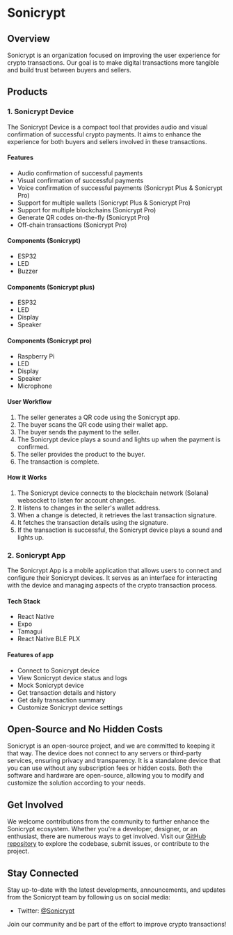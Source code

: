 # Sonicrypt

## Overview

Sonicrypt is an organization focused on improving the user experience for crypto transactions. Our goal is to make digital transactions more tangible and build trust between buyers and sellers.

## Products

### 1. Sonicrypt Device

The Sonicrypt Device is a compact tool that provides audio and visual confirmation of successful crypto payments. It aims to enhance the experience for both buyers and sellers involved in these transactions.

#### Features

- Audio confirmation of successful payments
- Visual confirmation of successful payments
- Voice confirmation of successful payments (Sonicrypt Plus & Sonicrypt Pro)
- Support for multiple wallets (Sonicrypt Plus & Sonicrypt Pro)
- Support for multiple blockchains (Sonicrypt Pro)
- Generate QR codes on-the-fly (Sonicrypt Pro)
- Off-chain transactions (Sonicrypt Pro)

#### Components (Sonicrypt)

- ESP32
- LED
- Buzzer

#### Components (Sonicrypt plus)

- ESP32
- LED
- Display
- Speaker

#### Components (Sonicrypt pro)

- Raspberry Pi
- LED
- Display
- Speaker
- Microphone

#### User Workflow

1. The seller generates a QR code using the Sonicrypt app.
2. The buyer scans the QR code using their wallet app.
3. The buyer sends the payment to the seller.
4. The Sonicrypt device plays a sound and lights up when the payment is confirmed.
5. The seller provides the product to the buyer.
6. The transaction is complete.

#### How it Works

1. The Sonicrypt device connects to the blockchain network (Solana) websocket to listen for account changes.
2. It listens to changes in the seller's wallet address.
3. When a change is detected, it retrieves the last transaction signature.
4. It fetches the transaction details using the signature.
5. If the transaction is successful, the Sonicrypt device plays a sound and lights up.

### 2. Sonicrypt App

The Sonicrypt App is a mobile application that allows users to connect and configure their Sonicrypt devices. It serves as an interface for interacting with the device and managing aspects of the crypto transaction process.

#### Tech Stack

- React Native
- Expo
- Tamagui
- React Native BLE PLX

#### Features of app

- Connect to Sonicrypt device
- View Sonicrypt device status and logs
- Mock Sonicrypt device
- Get transaction details and history
- Get daily transaction summary
- Customize Sonicrypt device settings

## Open-Source and No Hidden Costs

Sonicrypt is an open-source project, and we are committed to keeping it that way. The device does not connect to any servers or third-party services, ensuring privacy and transparency. It is a standalone device that you can use without any subscription fees or hidden costs. Both the software and hardware are open-source, allowing you to modify and customize the solution according to your needs.

## Get Involved

We welcome contributions from the community to further enhance the Sonicrypt ecosystem. Whether you're a developer, designer, or an enthusiast, there are numerous ways to get involved. Visit our [GitHub repository](https://github.com/Sonicrypt/sonicrypt) to explore the codebase, submit issues, or contribute to the project.

## Stay Connected

Stay up-to-date with the latest developments, announcements, and updates from the Sonicrypt team by following us on social media:

- Twitter: [@Sonicrypt](https://twitter.com/sonicrypt)

Join our community and be part of the effort to improve crypto transactions!
